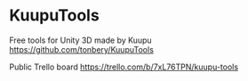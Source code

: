 # KuupuTools
Free tools for Unity 3D made by Kuupu
https://github.com/tonbery/KuupuTools

Public Trello board
https://trello.com/b/7xL76TPN/kuupu-tools

